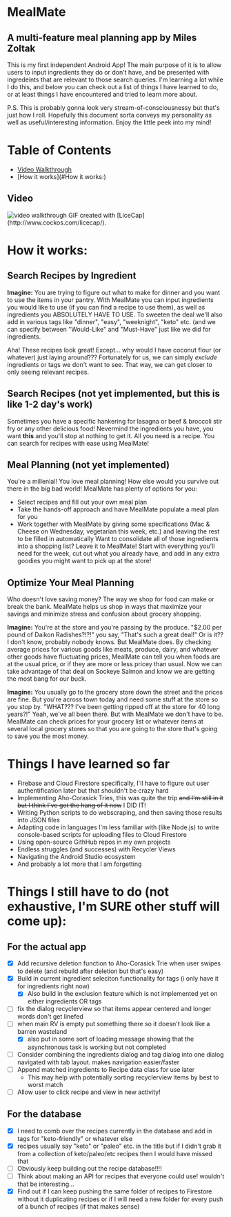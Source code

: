 # MealMate
## A multi-feature meal planning app by Miles Zoltak

This is my first independent Android App!  The main purpose of it is to allow users to input ingredients they do or don't have, and be presented with ingredeints
that are relevant to those search queries.  I'm learning a lot while I do this, and below you can check out a list of things I have learned to do, or at least 
things I have encountered and tried to learn more about.


P.S.  This is probably gonna look very stream-of-consciousnessy but that's just how I roll.  Hopefully this document sorta conveys my personality as well as useful/interesting information.  Enjoy the little peek into my mind!

# Table of Contents
* [Video Walkthrough](#Video)
* [How it works](#How it works:)

## Video
<img src="https://imgur.com/gKgfgXZ.gif" title="Video Walkthrough" alt="video walkthrough"/>
GIF created with [LiceCap](http://www.cockos.com/licecap/).

# How it works:
## Search Recipes by Ingredient
**Imagine:** You are trying to figure out what to make for dinner and you want to use the items in your pantry.  With MealMate you can input ingredients you would like to use (if you can find a recipe to use them), as well as ingredients you ABSOLUTELY HAVE TO USE.  To sweeten the deal we'll also add in various tags like "dinner", "easy", "weeknight", "keto" etc. (and we can specify between "Would-Like" and "Must-Have" just like we did for ingredients.

Aha!  These recipes look great!  Except... why would I have coconut flour (or whatever) just laying around???  Fortunately for us, we can simply *exclude* ingredients or tags we don't want to see.  That way, we can get closer to only seeing relevant recipes.

## Search Recipes (not yet implemented, but this is like 1-2 day's work)
Sometimes you have a specific hankering for lasagna or beef & broccoli stir fry or any other delicious food!  Nevermind the ingredients you have, you want **this** and you'll stop at nothing to get it.  All you need is a recipe.  You can search for recipes with ease using MealMate!

## Meal Planning (not yet implemented)
You're a millenial!  You love meal planning!  How else would you survive out there in the big bad world!  MealMate has plenty of options for you:
* Select recipes and fill out your own meal plan
* Take the hands-off approach and have MealMate populate a meal plan for you
* Work together with MealMate by giving some specifications (Mac & Cheese on Wednesday, vegetarian this week, etc.) and leaving the rest to be filled in automatically
Want to consolidate all of those ingredients into a shopping list?  Leave it to MealMate!  Start with everything you'll need for the week, cut out what you already have, and add in any extra goodies you might want to pick up at the store!

## Optimize Your Meal Planning
Who doesn't love saving money?  The way we shop for food can make or break the bank.  MealMate helps us shop in ways that maximize your savings and minimize stress and confusion about grocery shopping.

**Imagine:**  You're at the store and you're passing by the produce.  "$2.00 per pound of Daikon Radishes?!?!" you say, "That's such a great deal!"  Or is it?? I don't know, probably nobody knows.  But MealMate does.  By checking average prices for various goods like meats, produce, dairy, and whatever other goods have fluctuating prices, MealMate can tell you when foods are at the usual price, or if they are more or less pricey than usual.  Now we can take advantage of that deal on Sockeye Salmon and know we are getting the most bang for our buck.

**Imagine:**  You usually go to the grocery store down the street and the prices are fine.  But you're across town today and need some stuff at the store so you stop by.  "WHAT??? I've been getting ripped off at the store for 40 long years?!"  Yeah, we've all been there.  But with MealMate we don't have to be.  MealMate can check prices for your grocery list or whatever items at several local grocery stores so that you are going to the store that's going to save you the most money.


# Things I have learned so far
* Firebase and Cloud Firestore specifically, I'll have to figure out user authentification later but that shouldn't be crazy hard
* Implementing Aho-Corasick Tries, this was quite the trip ~~and I'm still in it but I think I've got the hang of it now~~ I DID IT!
* Writing Python scripts to do webscraping, and then saving those results into JSON files
* Adapting code in languages I'm less familiar with (like Node.js) to write console-based scripts for uploading files to Cloud Firestore
* Using open-source GithHub repos in my own projects
* Endless struggles (and successes) with Recycler Views
* Navigating the Android Studio ecosystem
* And probably a lot more that I am forgetting

# Things I still have to do (not exhaustive, I'm SURE other stuff will come up):
## For the actual app
* [x] Add recursive deletion function to Aho-Corasick Trie when user swipes to delete (and rebuild after deletion but that's easy)
* [x] Build in current ingredient seleciton functionality for tags (i only have it for ingredients right now)
  * [x] Also build in the exclusion feature which is not implemented yet on either ingredients OR tags
* [ ] fix the dialog recyclerview so that items appear centered and longer words don't get linefed
* [ ] when main RV is empty put something there so it doesn't look like a barren wasteland
  * [x] also put in some sort of loading message showing that the asynchronous task is working but not completed
* [ ] Consider combining the ingredients dialog and tag dialog into one dialog navigated with tab layout.  makes navigation easier/faster
* [ ] Append matched ingredients to Recipe data class for use later
  * This may help with potentially sorting recyclerview items by best to worst match
* [ ] Allow user to click recipe and view in new activity!
## For the database
* [x] I need to comb over the recipes currently in the database and add in tags for "keto-friendly" or whatever else
 * [x] recipes usually say "keto" or "paleo" etc. in the title but if I didn't grab it from a collection of keto/paleo/etc recipes then I would have missed that
* [ ] Obviously keep building out the recipe database!!!!
* [ ] Think about making an API for recipes that everyone could use! wouldn't that be interesting...
* [x] Find out if I can keep pushing the same folder of recipes to Firestore without it duplicating recipes or if I will need a new folder for every push of a bunch of recipes (if that makes sense)
